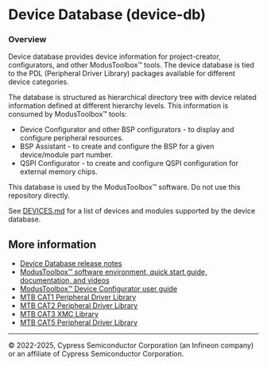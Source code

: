 # Device Database (device-db)

### Overview
Device database provides device information for project-creator, configurators,
and other ModusToolbox™ tools. The device database is tied to the PDL
(Peripheral Driver Library) packages available for different device categories.

The database is structured as hierarchical directory tree with device related
information defined at different hierarchy levels.
This information is consumed by ModusToolbox™ tools:
* Device Configurator and other BSP configurators - to display and configure peripheral resources.
* BSP Assistant - to create and configure the BSP for a given device/module part number.
* QSPI Configurator - to create and configure QSPI configuration for external memory chips.

This database is used by the ModusToolbox™ software. Do not use this repository directly.

See [DEVICES.md](./DEVICES.md) for a list of devices and modules supported by the device database.

## More information

- [Device Database release notes](./RELEASE.md)
- [ModusToolbox™ software environment, quick start guide, documentation, and videos](https://www.infineon.com/cms/en/design-support/tools/sdk/modustoolbox-software)
- [ModusToolbox™ Device Configurator user guide](https://www.infineon.com/ModusToolboxDeviceConfig)
- [MTB CAT1 Peripheral Driver Library](https://github.com/Infineon/mtb-pdl-cat1)
- [MTB CAT2 Peripheral Driver Library](https://github.com/Infineon/mtb-pdl-cat2)
- [MTB CAT3 XMC Library](https://github.com/Infineon/mtb-xmclib-cat3)
- [MTB CAT5 Peripheral Driver Library](https://github.com/Infineon/mtb-pdl-cat5)

---
© 2022-2025, Cypress Semiconductor Corporation (an Infineon company) or an affiliate of Cypress Semiconductor Corporation.
